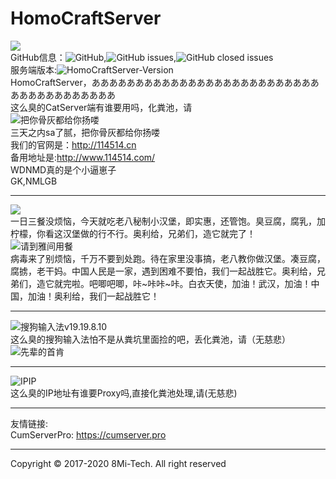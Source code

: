 # HomoCraftServer

![](http://114514.cn/yjsp.jpeg)    
GitHub信息：![GitHub](https://img.shields.io/github/license/8MiYile/HomoCraftServer),![GitHub issues](https://img.shields.io/github/issues-raw/8MiYile/HomoCraftServer),![GitHub closed issues](https://img.shields.io/github/issues-closed-raw/8MiYile/HomoCraftServer)<br>
服务端版本:![HomoCraftServer-Version](https://img.shields.io/badge/Version-1.14.5--R1.4--1919810--SNAPSHOT-yellowgreen)<br>
HomoCraftServer，ああああああああああああああああああああああああああああああああああああああ<br>
这么臭的CatServer端有谁要用吗，化粪池，请<br>
![把你骨灰都给你扬喽](https://res.khjxiaogu.com/piclib/c1986935-4365-41eb-b324-2152c6401499.gif)<br>
三天之内sa了腻，把你骨灰都给你扬喽<br>
我们的官网是：http://114514.cn<br>
备用地址是:http://www.114514.com/<br>
WDNMD真的是个小逼崽子<br>
GK,NMLGB<br> 
***
![](https://ss0.bdstatic.com/70cFuHSh_Q1YnxGkpoWK1HF6hhy/it/u=664673239,2606853837&fm=11&gp=0.jpg)<br>
一日三餐没烦恼，今天就吃老八秘制小汉堡，即实惠，还管饱。臭豆腐，腐乳，加柠檬，你看这汉堡做的行不行。奥利给，兄弟们，造它就完了！    
![请到雅间用餐](http://res.khjxiaogu.com/piclib/72b8e34e-069f-4920-a0b3-e10a10b18c95.jpg)   
病毒来了别烦恼，千万不要到处跑。待在家里没事搞，老八教你做汉堡。凑豆腐，腐掳，老干妈。中国人民是一家，遇到困难不要怕，我们一起战胜它。奥利给，兄弟们，造它就完啦。吧唧吧唧，咔~咔咔~咔。白衣天使，加油！武汉，加油！中国，加油！奥利给，我们一起战胜它！
***
![搜狗输入法v19.19.8.10](http://res.khjxiaogu.com/piclib/c76f6c39-7b35-4761-9d05-dbb83f397456.png)    
这么臭的搜狗输入法怕不是从粪坑里面捡的吧，丢化粪池，请（无慈悲）    
![先辈的首肯](https://res.khjxiaogu.com/piclib/a61d2953-ad7d-48ca-8f15-bcac5ad8ba13.gif)    
***
![IPIP](https://github.com/8MiYile/HomoCraftServer/blob/master/images/ipip.png?raw=true)<br>
这么臭的IP地址有谁要Proxy吗,直接化粪池处理,请(无慈悲)
***
友情链接: <br>
CumServerPro: https://cumserver.pro
***
Copyright © 2017-2020 8Mi-Tech. All right reserved
